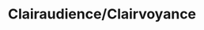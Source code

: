 ---
title: "Clairaudience/Clairvoyance"

spell:
  schools:
    - name:        "Divination"
      subschools:  ["Scrying"]
      descriptors: []
  classes:
    - name:  "Bard"
      abbr:  "Brd"
      level: 3
    - name:  "Sorcerer/Wizard"
      abbr:  "Sor/Wiz"
      level: 3
  domains:
    - name:  "Knowledge"
      abbr:  "Knowledge"
      level: 3
  components:         [V, S, F/DF]
  castingTime:        "10 minutes"
  range:              "Long (400 ft. + 40 ft./level)"
  effect:             "Magical sensor"
  duration:           "1 min./level"
  dismissable:        true
  savingThrow:        "None"
  spellResistance:    "No"
  focus:              "A small horn (for hearing) or a glass eye (for seeing)."
  description:        |
    Clairaudience/clairvoyance creates an invisible magical sensor at a specific location that enables you to hear or see (your choice) almost as if you were there. You don't need line of sight or line of effect, but the locale must be known-a place familiar to you or an obvious one. Once you have selected the locale, the sensor doesn't move, but you can rotate it in all directions to view the area as desired. Unlike other scrying spells, this spell does not allow magically or supernaturally enhanced senses to work through it. If the chosen locale is magically dark, you see nothing. If it is naturally pitch black, you can see in a 10-foot radius around the center of the spell's effect. Clairaudience/clairvoyance functions only on the plane of existence you are currently occupying.
---